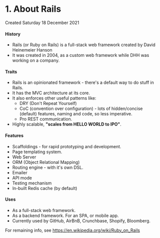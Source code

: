 # 1. About Rails
Created Saturday 18 December 2021

#### History

* Rails (or Ruby on Rails) is a full-stack web framework created by David Heinemeier Hanson
* It was created in 2004, as a custom web framework while DHH was working on a company.


#### Traits

* Rails is an opinionated framework - there's a default way to do stuff in Rails.
* It has the MVC architecture at its core.
* It also enforces other useful patterns like:
	* DRY (Don't Repeat Yourself)
	* CoC (convention over configuration) - lots of hidden/concise (default) features, naming and code, so less imperative.
	* Pro REST communication.
* Highly scalable, **"scales from HELLO WORLD to IPO"**.


#### Features

* Scaffoldings - for rapid prototyping and development.
* Page templating system.
* Web Server
* ORM (Object Relational Mapping)
* Routing engine - with it's own DSL.
* Emailer
* API mode
* Testing mechanism
* In-built Redis cache (by default)


#### Uses

* As a full-stack web framework.
* As a backend framework. For an SPA, or mobile app.
* Currently used by GitHub, AirBnB, Crunchbase, Shopify, Bloomberg.


For remaining info, see <https://en.wikipedia.org/wiki/Ruby_on_Rails>

